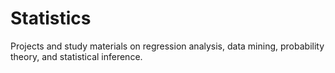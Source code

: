 # Statistics
Projects and study materials on regression analysis, data mining, probability theory, and statistical inference.
